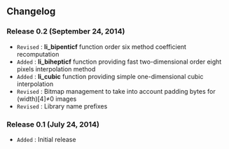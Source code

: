 ## Changelog

### Release 0.2 (September 24, 2014)

- `Revised` : **li\_bipenticf** function order six method coefficient recomputation
- `Added` : **li\_bihepticf** function providing fast two-dimensional order eight pixels interpolation method
- `Added` : **li\_cubic** function providing simple one-dimensional cubic interpolation
- `Revised` : Bitmap management to take into account padding bytes for (width)[4]≠0 images
- `Revised` : Library name prefixes

### Release 0.1 (July 24, 2014)

- `Added` : Initial release
